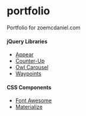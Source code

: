 # portfolio
Portfolio for zoemcdaniel.com


#### jQuery Libraries
+ [Appear](https://github.com/morr/jquery.appear)
+ [Counter-Up](https://github.com/bfintal/Counter-Up)
+ [Owl Carousel](http://owlgraphic.com/owlcarousel/)
+ [Waypoints](http://imakewebthings.com/waypoints/)

#### CSS Components
+ [Font Awesome]()
+ [Materialize]()
